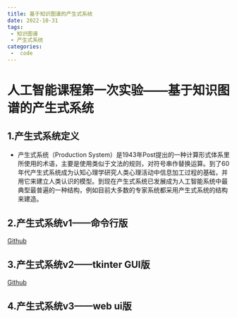 ```yaml
---
title: 基于知识图谱的产生式系统
date: 2022-10-31
tags:
 - 知识图谱
 - 产生式系统
categories:
 -  code
---
```


# 人工智能课程第一次实验——基于知识图谱的产生式系统
## 1.产生式系统定义
- 产生式系统（Production System）是1943年Post提出的一种计算形式体系里所使用的术语，主要是使用类似于文法的规则，对符号串作替换运算。到了60年代产生式系统成为认知心理学研究人类心理活动中信息加工过程的基础，并用它来建立人类认识的模型。到现在产生式系统已发展成为人工智能系统中最典型最普遍的一种结构，例如目前大多数的专家系统都采用产生式系统的结构来建造。
## 2.产生式系统v1——命令行版
[Github](https://github.com/Palpitate-xus/prosystem/blob/master/database_test.py)
## 3.产生式系统v2——tkinter GUI版
[Github](https://github.com/Palpitate-xus/prosystem/blob/master/tk_test.py)
## 4.产生式系统v3——web ui版